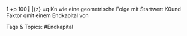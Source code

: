 1 +p
100
|{z}
=q·Kn
wie eine geometrische Folge mit Startwert K0und Faktor qmit einem Endkapital von

   Tags & Topics:
   #Endkapital